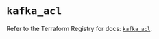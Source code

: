 # `kafka_acl`

Refer to the Terraform Registry for docs: [`kafka_acl`](https://registry.terraform.io/providers/mongey/kafka/0.13.1/docs/resources/acl).
